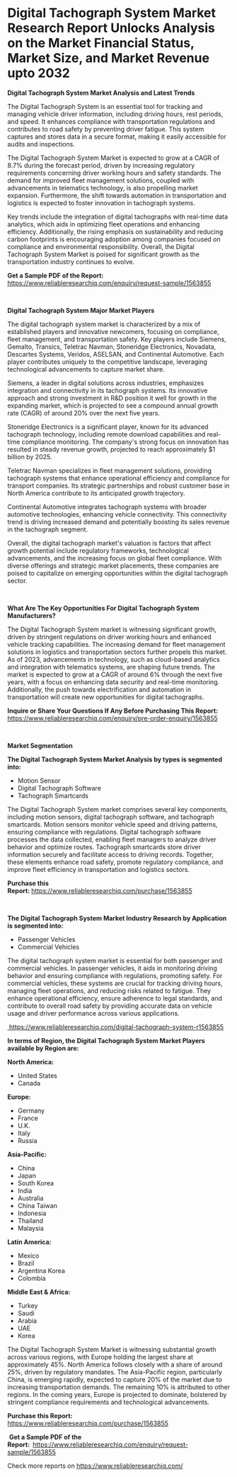 <p><h1>Digital Tachograph System Market Research Report Unlocks Analysis on the Market Financial Status, Market Size, and Market Revenue upto 2032</h1></p><p><strong>Digital Tachograph System Market Analysis and Latest Trends</strong></p>
<p><p>The Digital Tachograph System is an essential tool for tracking and managing vehicle driver information, including driving hours, rest periods, and speed. It enhances compliance with transportation regulations and contributes to road safety by preventing driver fatigue. This system captures and stores data in a secure format, making it easily accessible for audits and inspections.</p><p>The Digital Tachograph System Market is expected to grow at a CAGR of 8.7% during the forecast period, driven by increasing regulatory requirements concerning driver working hours and safety standards. The demand for improved fleet management solutions, coupled with advancements in telematics technology, is also propelling market expansion. Furthermore, the shift towards automation in transportation and logistics is expected to foster innovation in tachograph systems.</p><p>Key trends include the integration of digital tachographs with real-time data analytics, which aids in optimizing fleet operations and enhancing efficiency. Additionally, the rising emphasis on sustainability and reducing carbon footprints is encouraging adoption among companies focused on compliance and environmental responsibility. Overall, the Digital Tachograph System Market is poised for significant growth as the transportation industry continues to evolve.</p></p>
<p><strong>Get a Sample PDF of the Report:&nbsp;</strong> <a href="https://www.reliableresearchiq.com/enquiry/request-sample/1563855?utm_campaign=2257&utm_medium=2&utm_source=Github&utm_content=ia&utm_term=22022025&utm_id=digital-tachograph-system">https://www.reliableresearchiq.com/enquiry/request-sample/1563855</a></p>
<p>&nbsp;</p>
<p><strong>Digital Tachograph System Major Market Players</strong></p>
<p><p>The digital tachograph system market is characterized by a mix of established players and innovative newcomers, focusing on compliance, fleet management, and transportation safety. Key players include Siemens, Gemalto, Transics, Teletrac Navman, Stoneridge Electronics, Novadata, Descartes Systems, Veridos, ASELSAN, and Continental Automotive. Each player contributes uniquely to the competitive landscape, leveraging technological advancements to capture market share.</p><p>Siemens, a leader in digital solutions across industries, emphasizes integration and connectivity in its tachograph systems. Its innovative approach and strong investment in R&D position it well for growth in the expanding market, which is projected to see a compound annual growth rate (CAGR) of around 20% over the next five years.</p><p>Stoneridge Electronics is a significant player, known for its advanced tachograph technology, including remote download capabilities and real-time compliance monitoring. The company's strong focus on innovation has resulted in steady revenue growth, projected to reach approximately $1 billion by 2025.</p><p>Teletrac Navman specializes in fleet management solutions, providing tachograph systems that enhance operational efficiency and compliance for transport companies. Its strategic partnerships and robust customer base in North America contribute to its anticipated growth trajectory.</p><p>Continental Automotive integrates tachograph systems with broader automotive technologies, enhancing vehicle connectivity. This connectivity trend is driving increased demand and potentially boosting its sales revenue in the tachograph segment.</p><p>Overall, the digital tachograph market's valuation is factors that affect growth potential include regulatory frameworks, technological advancements, and the increasing focus on global fleet compliance. With diverse offerings and strategic market placements, these companies are poised to capitalize on emerging opportunities within the digital tachograph sector.</p></p>
<p>&nbsp;</p>
<p><strong>What Are The Key Opportunities For Digital Tachograph System Manufacturers?</strong></p>
<p><p>The Digital Tachograph System market is witnessing significant growth, driven by stringent regulations on driver working hours and enhanced vehicle tracking capabilities. The increasing demand for fleet management solutions in logistics and transportation sectors further propels this market. As of 2023, advancements in technology, such as cloud-based analytics and integration with telematics systems, are shaping future trends. The market is expected to grow at a CAGR of around 6% through the next five years, with a focus on enhancing data security and real-time monitoring. Additionally, the push towards electrification and automation in transportation will create new opportunities for digital tachographs.</p></p>
<p><strong>Inquire or Share Your Questions If Any Before Purchasing This Report:</strong> <a href="https://www.reliableresearchiq.com/enquiry/pre-order-enquiry/1563855?utm_campaign=2257&utm_medium=2&utm_source=Github&utm_content=ia&utm_term=22022025&utm_id=digital-tachograph-system">https://www.reliableresearchiq.com/enquiry/pre-order-enquiry/1563855</a></p>
<p>&nbsp;</p>
<p><strong>Market Segmentation</strong></p>
<p><strong>The Digital Tachograph System Market Analysis by types is segmented into:</strong></p>
<p><ul><li>Motion Sensor</li><li>Digital Tachograph Software</li><li>Tachograph Smartcards</li></ul></p>
<p><p>The Digital Tachograph System market comprises several key components, including motion sensors, digital tachograph software, and tachograph smartcards. Motion sensors monitor vehicle speed and driving patterns, ensuring compliance with regulations. Digital tachograph software processes the data collected, enabling fleet managers to analyze driver behavior and optimize routes. Tachograph smartcards store driver information securely and facilitate access to driving records. Together, these elements enhance road safety, promote regulatory compliance, and improve fleet efficiency in transportation and logistics sectors.</p></p>
<p><strong>Purchase this Report:&nbsp;</strong><a href="https://www.reliableresearchiq.com/purchase/1563855?utm_campaign=2257&utm_medium=2&utm_source=Github&utm_content=ia&utm_term=22022025&utm_id=digital-tachograph-system">https://www.reliableresearchiq.com/purchase/1563855</a></p>
<p>&nbsp;</p>
<p><strong>The Digital Tachograph System Market Industry Research by Application is segmented into:</strong></p>
<p><ul><li>Passenger Vehicles</li><li>Commercial Vehicles</li></ul></p>
<p><p>The digital tachograph system market is essential for both passenger and commercial vehicles. In passenger vehicles, it aids in monitoring driving behavior and ensuring compliance with regulations, promoting safety. For commercial vehicles, these systems are crucial for tracking driving hours, managing fleet operations, and reducing risks related to fatigue. They enhance operational efficiency, ensure adherence to legal standards, and contribute to overall road safety by providing accurate data on vehicle usage and driver performance across various applications.</p></p>
<p><a href="https://www.reliableresearchiq.com/digital-tachograph-system-r1563855?utm_campaign=2257&utm_medium=2&utm_source=Github&utm_content=ia&utm_term=22022025&utm_id=digital-tachograph-system">&nbsp;https://www.reliableresearchiq.com/digital-tachograph-system-r1563855</a></p>
<p><strong>In terms of Region, the Digital Tachograph System Market Players available by Region are:</strong></p>
<p>
    <p> <strong> North America: </strong>
        <ul>
            <li>United States</li>
            <li>Canada</li>
        </ul>
        </p> 
    <p> <strong> Europe: </strong>
        <ul>
            <li>Germany</li>
            <li>France</li>
            <li>U.K.</li>
            <li>Italy</li>
            <li>Russia</li>
        </ul>
        </p> 
    <p> <strong> Asia-Pacific: </strong>
        <ul>
            <li>China</li>
            <li>Japan</li>
            <li>South Korea</li>
            <li>India</li>
            <li>Australia</li>
            <li>China Taiwan</li>
            <li>Indonesia</li>
            <li>Thailand</li>
            <li>Malaysia</li>
        </ul>
        </p> 
    <p> <strong> Latin America: </strong>
        <ul>
            <li>Mexico</li>
            <li>Brazil</li>
            <li>Argentina Korea</li>
            <li>Colombia</li>
        </ul>
        </p> 
    <p> <strong> Middle East & Africa: </strong>
        <ul>
            <li>Turkey</li>
            <li>Saudi</li>
            <li>Arabia</li>
            <li>UAE</li>
            <li>Korea</li>
        </ul>
    </p>
    </p>
<p><p>The Digital Tachograph System Market is witnessing substantial growth across various regions, with Europe holding the largest share at approximately 45%. North America follows closely with a share of around 25%, driven by regulatory mandates. The Asia-Pacific region, particularly China, is emerging rapidly, expected to capture 20% of the market due to increasing transportation demands. The remaining 10% is attributed to other regions. In the coming years, Europe is projected to dominate, bolstered by stringent compliance requirements and technological advancements.</p></p>
<p><strong>Purchase this Report: </strong><a href="https://www.reliableresearchiq.com/purchase/1563855?utm_campaign=2257&utm_medium=2&utm_source=Github&utm_content=ia&utm_term=22022025&utm_id=digital-tachograph-system">https://www.reliableresearchiq.com/purchase/1563855</a></p>
<p>&nbsp;<strong>Get a Sample PDF of the Report:&nbsp;&nbsp;</strong><a href="https://www.reliableresearchiq.com/enquiry/request-sample/1563855?utm_campaign=2257&utm_medium=2&utm_source=Github&utm_content=ia&utm_term=22022025&utm_id=digital-tachograph-system">https://www.reliableresearchiq.com/enquiry/request-sample/1563855</a></p>
<p><strong></strong></p>
<p>Check more reports on <a href="https://www.reliableresearchiq.com/?utm_campaign=2257&utm_medium=2&utm_source=Github&utm_content=ia&utm_term=22022025&utm_id=digital-tachograph-system">https://www.reliableresearchiq.com/</a></p>